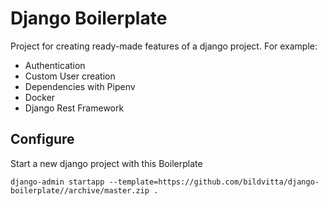 # Django Boilerplate
Project for creating ready-made features of a django project.
For example:

- Authentication
- Custom User creation
- Dependencies with Pipenv
- Docker
- Django Rest Framework

## Configure

Start a new django project with this Boilerplate

`django-admin startapp --template=https://github.com/bildvitta/django-boilerplate//archive/master.zip .`
